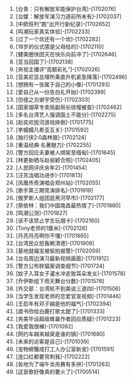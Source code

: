 
1. [台青：只有解放军能保护台湾]-[1702076]
1. [台媒：解放军演习力道前所未有]-[1702037]
1. [中欧班列“跑”出开行新纪录]-[1702652]
1. [鸣潮玩家真实体验]-[1702233]
1. [过了一个坎还有一个坎]-[1702282]
1. [18岁的仪式感是父母给的]-[1702110]
1. [健美圈快团灭在快乐向前冲了]-[1702646]
1. [亚当回国了]-[1702138]
1. [央视主播评“高额彩礼”]-[1702026]
1. [亚美尼亚总理所乘直升机紧急降落]-[1702496]
1. [想拥有一张属于自己的小像]-[1701293]
1. [爱自己从一份告白礼开始]-[1702399]
1. [彷徨之刃谢宇受伤]-[1702303]
1. [国家烟草专卖局副局长徐㼆被查]-[1702462]
1. [多名台湾艺人强调国土不能分]-[1702275]
1. [赵奕欢拔河游戏摔倒]-[1701775]
1. [李蠕蠕凡希亚互关]-[1701592]
1. [独行侠2:0森林狼]-[1702124]
1. [重温经典·名著魅力]-[1702255]
1. [警方回应夫妻被人绑架至缅甸]-[1701645]
1. [林更新晒与赵丽颖合照]-[1702405]
1. [人民网评庆余年2]-[1701454]
1. [汪苏泷唱功进步]-[1701813]
1. [凤凰传奇演唱会郑州站]-[1702055]
1. [歌手第三期竞演排名]-[1701919]
1. [俄罗斯人组团逛黑河早市]-[1702177]
1. [蔡依林：我们中国南昌最热情了]-[1701880]
1. [鸣潮公测]-[1701827]
1. [该不该禁止学生玩烟卡]-[1702160]
1. [Tony老师的1厘米]-[1702126]
1. [月亮月亮啊你不懂]-[1701865]
1. [台湾民众怒轰赖清德]-[1701909]
1. [基地就福宝被偷拍报警]-[1702059]
1. [台岛周边演习最新视频画面]-[1701912]
1. [警方公布胖猫案调查细节]-[1701724]
1. [蚊子入耳女子灌水冲走致耳朵发炎]-[1701578]
1. [乔伊斯组下雨天舞台分数]-[1701576]
1. [外交部：台湾轮不到美说三道四]-[1701506]
1. [当学生发现老师的恋爱官宣视频]-[1701446]
1. [王启年有邓子越是他的福气]-[1702394]
1. [虞书欣给白鹿打歌太甜了]-[1701333]
1. [央美毕设超级蜂巢作者回应质疑]-[1701223]
1. [我爱我很棒]-[1701092]
1. [网约车越来越臭是谁的锅]-[1701680]
1. [未来的访客是自己]-[1701039]
1. [宠物螃蟹成打工人办公室新宠]-[1701591]
1. [连口红都要背刺我]-[1702222]
1. [各地为了端午龙舟赛有多拼]-[1701263]
1. [这首歌好像真的要火了]-[1700514]